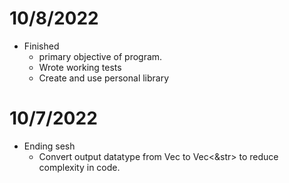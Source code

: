 
# 10/8/2022
- Finished 
    - primary objective of program.
    - Wrote working tests
    - Create and use personal library

# 10/7/2022
- Ending sesh
    - Convert output datatype from Vec<String> to Vec<&str> to reduce complexity in code.